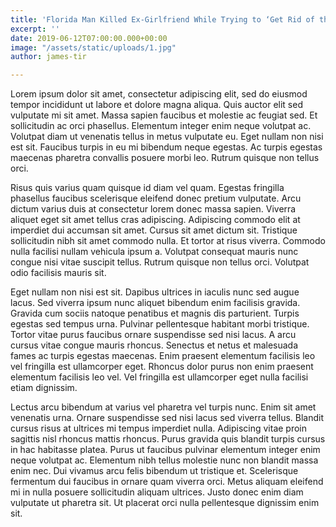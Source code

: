 ```yaml
---
title: 'Florida Man Killed Ex-Girlfriend While Trying to ‘Get Rid of the Devil'' '
excerpt: ''
date: 2019-06-12T07:00:00.000+00:00
image: "/assets/static/uploads/1.jpg"
author: james-tir

---
```

Lorem ipsum dolor sit amet, consectetur adipiscing elit, sed do eiusmod tempor incididunt ut labore et dolore magna aliqua. Quis auctor elit sed vulputate mi sit amet. Massa sapien faucibus et molestie ac feugiat sed. Et sollicitudin ac orci phasellus. Elementum integer enim neque volutpat ac. Volutpat diam ut venenatis tellus in metus vulputate eu. Eget nullam non nisi est sit. Faucibus turpis in eu mi bibendum neque egestas. Ac turpis egestas maecenas pharetra convallis posuere morbi leo. Rutrum quisque non tellus orci.

Risus quis varius quam quisque id diam vel quam. Egestas fringilla phasellus faucibus scelerisque eleifend donec pretium vulputate. Arcu dictum varius duis at consectetur lorem donec massa sapien. Viverra aliquet eget sit amet tellus cras adipiscing. Adipiscing commodo elit at imperdiet dui accumsan sit amet. Cursus sit amet dictum sit. Tristique sollicitudin nibh sit amet commodo nulla. Et tortor at risus viverra. Commodo nulla facilisi nullam vehicula ipsum a. Volutpat consequat mauris nunc congue nisi vitae suscipit tellus. Rutrum quisque non tellus orci. Volutpat odio facilisis mauris sit.

Eget nullam non nisi est sit. Dapibus ultrices in iaculis nunc sed augue lacus. Sed viverra ipsum nunc aliquet bibendum enim facilisis gravida. Gravida cum sociis natoque penatibus et magnis dis parturient. Turpis egestas sed tempus urna. Pulvinar pellentesque habitant morbi tristique. Tortor vitae purus faucibus ornare suspendisse sed nisi lacus. A arcu cursus vitae congue mauris rhoncus. Senectus et netus et malesuada fames ac turpis egestas maecenas. Enim praesent elementum facilisis leo vel fringilla est ullamcorper eget. Rhoncus dolor purus non enim praesent elementum facilisis leo vel. Vel fringilla est ullamcorper eget nulla facilisi etiam dignissim.

Lectus arcu bibendum at varius vel pharetra vel turpis nunc. Enim sit amet venenatis urna. Ornare suspendisse sed nisi lacus sed viverra tellus. Blandit cursus risus at ultrices mi tempus imperdiet nulla. Adipiscing vitae proin sagittis nisl rhoncus mattis rhoncus. Purus gravida quis blandit turpis cursus in hac habitasse platea. Purus ut faucibus pulvinar elementum integer enim neque volutpat ac. Elementum nibh tellus molestie nunc non blandit massa enim nec. Dui vivamus arcu felis bibendum ut tristique et. Scelerisque fermentum dui faucibus in ornare quam viverra orci. Metus aliquam eleifend mi in nulla posuere sollicitudin aliquam ultrices. Justo donec enim diam vulputate ut pharetra sit. Ut placerat orci nulla pellentesque dignissim enim sit.